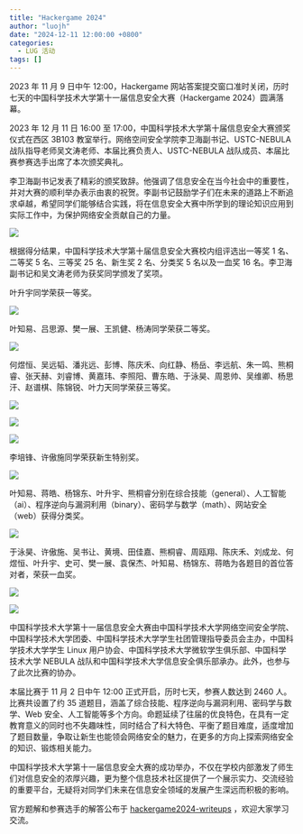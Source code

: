 ```yaml
---
title: "Hackergame 2024"
author: "luojh"
date: "2024-12-11 12:00:00 +0800"
categories:
  - LUG 活动
tags: []
---
```


2023 年 11 月 9 日中午 12:00，Hackergame 网站答案提交窗口准时关闭，历时七天的中国科学技术大学第十一届信息安全大赛（Hackergame 2024）圆满落幕。

2023 年 12 月 11 日 16:00 至 17:00，中国科学技术大学第十届信息安全大赛颁奖仪式在西区 3B103 教室举行。网络空间安全学院李卫海副书记、USTC-NEBULA 战队指导老师吴文涛老师、本届比赛负责人、USTC-NEBULA 战队成员、本届比赛参赛选手出席了本次颁奖典礼。

李卫海副书记发表了精彩的颁奖致辞。他强调了信息安全在当今社会中的重要性，并对大赛的顺利举办表示由衷的祝贺。李副书记鼓励学子们在未来的道路上不断追求卓越，希望同学们能够结合实践，将在信息安全大赛中所学到的理论知识应用到实际工作中，为保护网络安全贡献自己的力量。

![](https://ftp.lug.ustc.edu.cn/%E6%B4%BB%E5%8A%A8/2024.12.11_Hackergame2024%E9%A2%81%E5%A5%96/whli.jpg)

根据得分结果，中国科学技术大学第十届信息安全大赛校内组评选出一等奖 1 名、二等奖 5 名、三等奖 25 名、新生奖 2 名、分类奖 5 名以及一血奖 16 名。李卫海副书记和吴文涛老师为获奖同学颁发了奖项。

叶升宇同学荣获一等奖。

![](https://ftp.lug.ustc.edu.cn/%E6%B4%BB%E5%8A%A8/2024.12.11_Hackergame2024%E9%A2%81%E5%A5%96/first-prize.jpg)

叶知易、吕思源、樊一展、王凯健、杨涛同学荣获二等奖。

![](https://ftp.lug.ustc.edu.cn/%E6%B4%BB%E5%8A%A8/2024.12.11_Hackergame2024%E9%A2%81%E5%A5%96/second-prize.jpg)

何煜恒、吴远韬、潘兆远、彭博、陈庆禾、向红静、杨岳、李远航、朱一鸣、熊桐睿、张天赫、刘睿博、黄嘉玮、李照阳、曹东皓、于泳昊、周恩帅、吴维卿、杨思汗、赵谱棋、陈锦锐、叶力天同学荣获三等奖。

![](https://ftp.lug.ustc.edu.cn/%E6%B4%BB%E5%8A%A8/2024.12.11_Hackergame2024%E9%A2%81%E5%A5%96/third-prize-1.jpg)

![](https://ftp.lug.ustc.edu.cn/%E6%B4%BB%E5%8A%A8/2024.12.11_Hackergame2024%E9%A2%81%E5%A5%96/third-prize-2.jpg)

![](https://ftp.lug.ustc.edu.cn/%E6%B4%BB%E5%8A%A8/2024.12.11_Hackergame2024%E9%A2%81%E5%A5%96/third-prize-3.jpg)

李培锋、许傲施同学荣获新生特别奖。

![](https://ftp.lug.ustc.edu.cn/%E6%B4%BB%E5%8A%A8/2024.12.11_Hackergame2024%E9%A2%81%E5%A5%96/freshman.jpg)

叶知易、蒋皓、杨锦东、叶升宇、熊桐睿分别在综合技能（general）、人工智能（ai）、程序逆向与漏洞利用（binary）、密码学与数学（math）、网站安全（web）获得分类奖。

![](https://ftp.lug.ustc.edu.cn/%E6%B4%BB%E5%8A%A8/2024.12.11_Hackergame2024%E9%A2%81%E5%A5%96/category.jpg)

于泳昊、许傲施、吴书让、黄境、田佳嘉、熊桐睿、周瓯翔、陈庆禾、刘成龙、何煜恒、叶升宇、史可、樊一展、袁保杰、叶知易、杨锦东、蒋皓为各题目的首位答对者，荣获一血奖。

![](https://ftp.lug.ustc.edu.cn/%E6%B4%BB%E5%8A%A8/2024.12.11_Hackergame2024%E9%A2%81%E5%A5%96/first-solve-1.jpg)

![](https://ftp.lug.ustc.edu.cn/%E6%B4%BB%E5%8A%A8/2024.12.11_Hackergame2024%E9%A2%81%E5%A5%96/first-solve-2.jpg)

中国科学技术大学第十一届信息安全大赛由中国科学技术大学网络空间安全学院、中国科学技术大学团委、中国科学技术大学学生社团管理指导委员会主办，中国科学技术大学学生 Linux 用户协会、中国科学技术大学微软学生俱乐部、中国科学技术大学 NEBULA 战队和中国科学技术大学信息安全俱乐部承办。此外，也参与了此次比赛的协办。

本届比赛于 11 月 2 日中午 12:00 正式开启，历时七天，参赛人数达到 2460 人。比赛共设置了约 35 道题目，涵盖了综合技能、程序逆向与漏洞利用、密码学与数学、Web 安全、人工智能等多个方向。命题延续了往届的优良特色，在具有一定教育意义的同时也不失趣味性，同时结合了科大特色、平衡了题目难度，适度增加了题目数量，争取让新生也能领会网络安全的魅力，在更多的方向上探索网络安全的知识、锻炼相关能力。

中国科学技术大学第十一届信息安全大赛的成功举办，不仅在学校内部激发了师生们对信息安全的浓厚兴趣，更为整个信息技术社区提供了一个展示实力、交流经验的重要平台，无疑将对同学们未来在信息安全领域的发展产生深远而积极的影响。

官方题解和参赛选手的解答公布于 [hackergame2024-writeups](https://github.com/USTC-Hackergame/hackergame2024-writeups/) ，欢迎大家学习交流。
